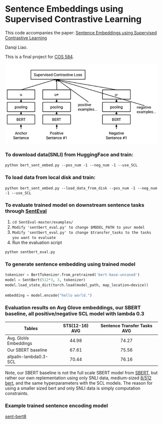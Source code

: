 # Sentence Embeddings using Supervised Contrastive Learning
This code accompanies the paper: [Sentence Embeddings using Supervised Contrastive Learning](https://arxiv.org/abs/2106.04791)

Danqi Liao.

This is a final project for [COS 584](https://princeton-nlp.github.io/cos484/cos584.html).

![scl](https://github.com/Danqi7/584-final/blob/master/illustrates.png)

### To download data(SNLI) from HuggingFace and train:
```
python bert_sent_embed.py --pos_num -1 --neg_num -1 --use_SCL
```


### To load data from local disk and train:
```
python bert_sent_embed.py --load_data_from_disk --pos_num -1 --neg_num -1 --use_SCL
```

### To evaluate trained model on downstream sentence tasks through [SentEval](https://github.com/facebookresearch/SentEval)
1. ```cd SentEval-master/examples/```
2. ```Modify 'sentbert_eval.py' to change $MODEL_PATH to your model```
3.  ```Modify 'sentbert_eval.py' to change $transfer_tasks to the tasks you want to evaluate```
4. Run the evaluation script 
```
python sentbert_eval.py
```

### To generate sentence embedding using trained model
```python
tokenizer = BertTokenizer.from_pretrained('bert-base-uncased')
model = SentBert(512*3, 3, tokenizer)
model.load_state_dict(torch.load(model_path, map_location=device))

embedding = model.encode("hello world.")
```

### Evaluation results on Avg Glove embeddings, our SBERT baseline, all positive/negative SCL model with lambda 0.3

| Tables                      | STS(12-16) AVG         | Sentence Transfer Tasks AVG       |
| ----------------------------|:-------------------:   | :--------------------------------:| 
| Avg. GloVe Embeddings       | 44.98                  |  74.27                            |
| Our SBERT baseline          | 67.61                  |  75.56                            |
| allpalln-lambda0.3-SCL      | 70.44                  |  76.16                            |

Note, our SBERT baseline is not the full scale SBERT model from [SBERT](https://arxiv.org/abs/1908.10084), but rather our
own replementation using only SNLI data, medium-sized [8/512 bert](https://github.com/google-research/bert), and the same hyperparameters 
with the SCL models. The reason for using a smaller sized bert and only SNLI data is simply computation constraints.

### Example trained sentence encoding model
[sent-bert8](https://drive.google.com/drive/folders/1TD0R0Y7uoV3cUv4SqeMrBTHjmTqmK8NY?usp=sharing)
